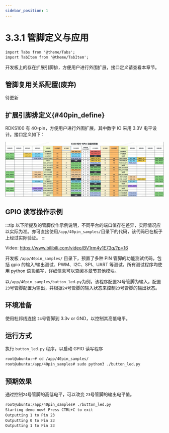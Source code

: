 ```yaml
---
sidebar_position: 1
---
```


# 3.3.1 管脚定义与应用

```mdx-code-block
import Tabs from '@theme/Tabs';
import TabItem from '@theme/TabItem';
```

开发板上的存在扩展引脚排，方便用户进行外围扩展，接口定义请查看本章节。

## 管脚复用关系配置(废弃)

待更新

## 扩展引脚排定义{#40pin_define}

RDKS100 有 40-pin，方便用户进行外围扩展，其中数字 IO 采用 3.3V 电平设计。接口定义如下：

![image-rdk_100_mainboard_40pin](../../../static/img/01_Quick_start/image/hardware_interface/image-rdk_100_mainboard_40pin.jpg)

## GPIO 读写操作示例

:::tip
以下所提及的管脚仅作示例说明，不同平台的端口值存在差异，实际情况应以实际为准。亦可直接使用`/app/40pin_samples/`目录下的代码，该代码已在板子上经过实际验证。
:::

Video: https://www.bilibili.com/video/BV1rm4y1E73q/?p=16

开发板 `/app/40pin_samples/` 目录下，预置了多种 PIN 管脚的功能测试代码，包括 gpio 的输入/输出测试、PWM、I2C、SPI、UART 等测试。所有测试程序均使用 python 语言编写，详细信息可以查阅本章节其他模块。

以`/app/40pin_samples/button_led.py`为例，该程序配置`24`号管脚为输入，配置`23`号管脚配置为输出，并根据`24`号管脚的输入状态来控制`23`号管脚的输出状态。

## 环境准备

使用杜邦线连接 `24`号管脚到 3.3v or GND，以控制其高低电平。

## 运行方式

执行 `button_led.py` 程序，以启动 GPIO 读写程序

```bash
root@ubuntu:~# cd /app/40pin_samples/
root@ubuntu:/app/40pin_samples# sudo python3 ./button_led.py
```

## 预期效果

通过控制`24`号管脚的高低电平，可以改变 `23`号管脚的输出电平值。

```bash
root@ubuntu:/app/40pin_samples# ./button_led.py
Starting demo now! Press CTRL+C to exit
Outputting 1 to Pin 23
Outputting 0 to Pin 23
Outputting 1 to Pin 23
```
